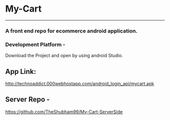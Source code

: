 # My-Cart
----------------
### A front end repo for ecommerce android application.


### Development Platform -
Download the Project and open by using android Studio.

## App Link:
http://technoaddict.000webhostapp.com/android_login_api/mycart.apk

## Server Repo - 
https://github.com/TheShubham99/My-Cart-ServerSide

